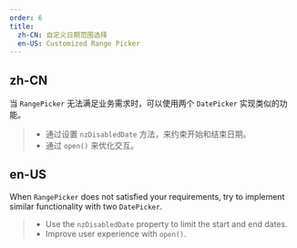 ```yaml
---
order: 6
title:
  zh-CN: 自定义日期范围选择
  en-US: Customized Range Picker
---
```


## zh-CN

当 `RangePicker` 无法满足业务需求时，可以使用两个 `DatePicker` 实现类似的功能。
> * 通过设置 `nzDisabledDate` 方法，来约束开始和结束日期。
> * 通过 `open()` 来优化交互。

## en-US

When `RangePicker` does not satisfied your requirements, try to implement similar functionality with two `DatePicker`.
> * Use the `nzDisabledDate` property to limit the start and end dates.
> * Improve user experience with `open()`.
